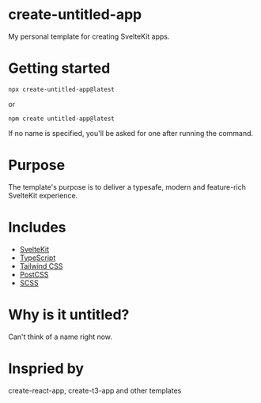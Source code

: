 # create-untitled-app

My personal template for creating SvelteKit apps.

# Getting started

```
npx create-untitled-app@latest
```

or

```
npm create untitled-app@latest
```

If no name is specified, you'll be asked for one after running the command.

# Purpose

The template's purpose is to deliver a typesafe, modern and feature-rich SvelteKit experience.

# Includes

- [SvelteKit](https://kit.svelte.dev/)
- [TypeScript](https://www.typescriptlang.org/)
- [Tailwind CSS](https://tailwindcss.com/)
- [PostCSS](https://postcss.org/)
- [SCSS](https://sass-lang.com/)

# Why is it untitled?

Can't think of a name right now.

# Inspried by

create-react-app, create-t3-app and other templates

